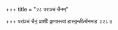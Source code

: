 +++
title = "२८ पराञ्चं चैनम्"

+++
परा॑ञ्चं चैनं॒ प्राशीः॑ प्रा॒णास्त्वा॑ हास्य॒न्तीत्ये॑नमाह ॥२८॥  